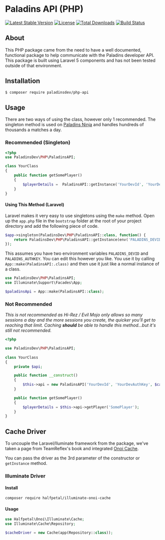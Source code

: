 # Paladins API (PHP)
[![Latest Stable Version](https://poser.pugx.org/paladinsdev/php-api/v/stable)](https://packagist.org/packages/paladinsdev/php-api) [![License](https://poser.pugx.org/paladinsdev/php-api/license)](https://packagist.org/packages/paladinsdev/php-api) [![Total Downloads](https://poser.pugx.org/paladinsdev/php-api/downloads)](https://packagist.org/packages/paladinsdev/php-api) [![Build Status](https://img.shields.io/travis/PaladinsDev/PHP-API.svg)](https://travis-ci.org/PaladinsDev/PHP-API)

## About

This PHP package came from the need to have a well documented, functional package to help communicate with the Paladins developer API. This package is built using Laravel 5 components and has not been tested outside of that environment.

## Installation

```sh
$ composer require paladinsdev/php-api
```

## Usage

There are two ways of using the class, however only 1 recommended. The singleton method is used on [Paladins Ninja](https://paladins.ninja) and handles hundreds of thousands a matches a day.

### Recommended (Singleton)

```php
<?php
use PaladinsDev\PHP\PaladinsAPI;

class YourClass
{
	public function getSomePlayer()
	{
		$playerDetails =  PaladinsAPI::getInstance('YourDevId', 'YourDevAuthKey', $cacheDriver)->getPlayer('SomePlayer');
	}
}
```

#### Using This Method (Laravel)

Laravel makes it very easy to use singletons using the `make` method. Open up the `app.php` file in the `bootstrap` folder at the root of your project directory and add the following piece of code.

```php
$app->singleton(PaladinsDev\PHP\PaladinsAPI::class, function() {
    return PaladinsDev\PHP\PaladinsAPI::getInstance(env('PALADINS_DEVID'), env('PALADINS_AUTHKEY'), $cacheDriver);
});
```

This assumes you have two environment variables `PALADINS_DEVID` and `PALADINS_AUTHKEY`.
You can edit this however you like. You use it by calling `App::make(PaladinsAPI:.class)` and then use it just like a normal instance of a class.

```php
use PaladinsDev\PHP\PaladinsAPI;
use Illuminate\Support\Facades\App;

$paladinsApi = App::make(PaladinsAPI::class);
```

### Not Recommended

*This is not recommended as Hi-Rez / Evil Mojo only allows so many sessions a day and the more sessions you create, the quicker you'll get to reaching that limit. Caching **should** be able to handle this method...but it's still not recommended.*

```php
<?php

use PaladinsDev\PHP\PaladinsAPI;
 
class YourClass
{
	private $api;

	public function __construct()
	{
		$this->api = new PaladinsAPI('YourDevId', 'YourDevAuthKey', $cacheDriver);
	}

	public function getSomePlayer()
	{
		$playerDetails = $this->api->getPlayer('SomePlayer');
	}
}
```
## Cache Driver
To uncouple the Laravel/Iluminate framework from the package, we've taken a page from TeamReflex's book and integrated [Onoi Cache](https://packagist.org/packages/onoi/cache).

You can pass the driver as the 3rd parameter of the constructor or `getInstance` method.

### Illuminate Driver
#### Install
```
composer require halfpetal/illuminate-onoi-cache
```

#### Usage
```php
use Halfpetal\Onoi\Illuminate\Cache;
use Illuminate\Cache\Repository;

$cacheDriver = new Cache(app(Repository::class));
```
